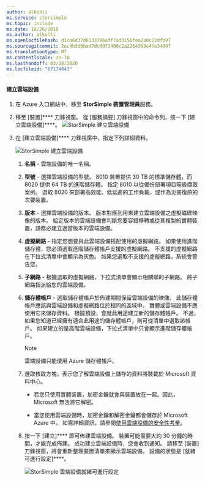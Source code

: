 ```yaml
---
author: alkohli
ms.service: storsimple
ms.topic: include
ms.date: 10/26/2018
ms.author: alkohli
ms.openlocfilehash: d1ca6d37d6133786aff7ad3156fea2a0c22dfb97
ms.sourcegitcommit: 2ec4b3d0bad7dc0071400c2a2264399e4fe34897
ms.translationtype: MT
ms.contentlocale: zh-TW
ms.lasthandoff: 03/28/2020
ms.locfileid: "67174043"
---
```

#### <a name="to-create-a-cloud-appliance"></a>建立雲端設備

1. 在 Azure 入口網站中，移至 **StorSimple 裝置管理員**服務。
2. 移至 [裝置]**** 刀鋒視窗。 從 [服務摘要] 刀鋒視窗中的命令列，按一下 [建立雲端設備]****。
    ![StorSimple 建立雲端設備](./media/storsimple-8000-create-cloud-appliance-u2/sca-create1.png)
3. 在 [建立雲端設備]**** 刀鋒視窗中，指定下列詳細資料。
   
    ![StorSimple 建立雲端設備](./media/storsimple-8000-create-cloud-appliance-u2/sca-create2m.png)
   
   1. **名稱** - 雲端設備的唯一名稱。
   2. **型號** - 選擇雲端設備的型號。 8010 裝置提供 30 TB 的標準儲存體，而 8020 提供 64 TB 的進階儲存體。 指定 8010 以從備份部署項目等級擷取案例。 選取 8020 來部署高效能、低延遲的工作負載，或作為災害復原的次要裝置。
   3. **版本** - 選擇雲端設備的版本。 版本對應到用來建立雲端設備之虛擬磁碟映像的版本。 給定版本的雲端設備會判斷您要容錯移轉或從其複製的實體裝置，請務必建立適當版本的雲端設備。
   4. **虛擬網路** - 指定您想要與此雲端設備搭配使用的虛擬網路。 如果使用進階儲存體，您必須選取進階儲存體帳戶支援的虛擬網路。 不支援的虛擬網路在下拉式清單中會顯示為灰色。 如果您選取不支援的虛擬網路，系統會警告您。
   5. **子網路** - 根據選取的虛擬網路，下拉式清單會顯示相關聯的子網路。 將子網路指派給您的雲端設備。
   6. **儲存體帳戶** - 選取儲存體帳戶於佈建期間保留雲端設備的映像。 此儲存體帳戶應該與雲端設備和虛擬網路位於相同的區域中。 實體或雲端設備不應使用它來儲存資料。 根據預設，會就此用途建立新的儲存體帳戶。 不過，如果您知道已經擁有適合此用途的儲存體帳戶，則可從清單中選取該帳戶。 如果建立的是高階雲端設備，下拉式清單中只會顯示進階儲存體帳戶。
      
      > [!NOTE]
      > 雲端設備只能使用 Azure 儲存體帳戶。
    
   7. 選取核取方塊，表示您了解雲端設備上儲存的資料將裝載於 Microsoft 資料中心。
       * 若您只使用實體裝置，加密金鑰就會與裝置放在一起。因此，Microsoft 無法將它解密。

       * 當您使用雲端設備時，加密金鑰和解密金鑰都會儲存於 Microsoft Azure 中。 如需詳細資訊，請參閱[使用雲端設備的安全性考量](../articles/storsimple/storsimple-security.md)。
   8. 按一下 [建立]**** 即可佈建雲端設備。 裝置可能需要大約 30 分鐘的時間，才能完成佈建。 成功建立雲端設備時，您會收到通知。 請移至 [裝置] 刀鋒視窗，將會重新整理裝置清單來顯示雲端設備。 設備的狀態是 [就緒可進行設定]****。
      
      ![StorSimple 雲端設備就緒可進行設定](./media/storsimple-8000-create-cloud-appliance-u2/sca-create3.png)

